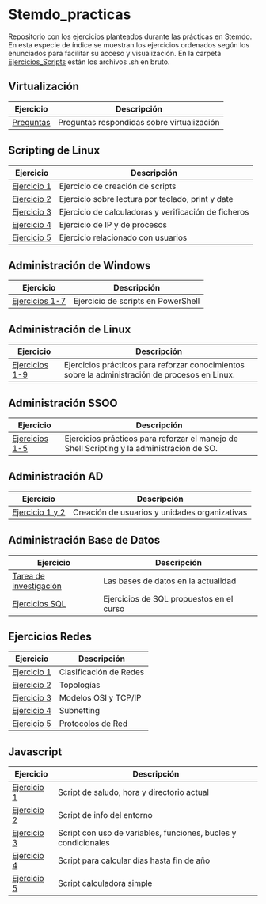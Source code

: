 # Stemdo_practicas
Repositorio con los ejercicios planteados durante las prácticas en Stemdo. En esta especie de índice se muestran los ejercicios ordenados según los enunciados para facilitar su acceso y visualización. En la carpeta [Ejercicios_Scripts](/Ejercicios_Scripts) están los archivos .sh en bruto. 

## Virtualización

| Ejercicio        | Descripción                |
| -------------    | -------------              |
| [Preguntas](/Virtualizaci%C3%B3n/Preguntas.md) | Preguntas respondidas sobre virtualización |


## Scripting de Linux

| Ejercicio        | Descripción                |
| -------------    | -------------              |
| [Ejercicio 1](/ScriptingLinux/Ejercicio1.md) | Ejercicio de creación de scripts |
| [Ejercicio 2](/ScriptingLinux/Ejercicio2.md) | Ejercicio sobre lectura por teclado, print y date |
| [Ejercicio 3](/ScriptingLinux/Ejercicio3.md) | Ejercicio de calculadoras y verificación de ficheros |
| [Ejercicio 4](/ScriptingLinux/Ejercicio4.md) | Ejercicio de IP y de procesos |
| [Ejercicio 5](/ScriptingLinux/Ejercicio5.md) | Ejercicio relacionado con usuarios |

## Administración de Windows

| Ejercicio        | Descripción                |
| -------------    | -------------              |
| [Ejercicios 1-7](/Administración_Windows/Ejercicios%201-7.md) | Ejercicio de scripts en PowerShell |


## Administración de Linux

| Ejercicio        | Descripción                |
| -------------    | -------------              |
| [Ejercicios 1-9](/Administración_Linux/Ejercicios%201-9.md) | Ejercicios prácticos para reforzar conocimientos  sobre la administración de procesos en Linux. |


## Administración SSOO

| Ejercicio        | Descripción                |
| -------------    | -------------              |
| [Ejercicios 1-5](/Administración_SSOO/Ejercicios%20de%20Administración%20de%20Sistemas%20Operativos.md)   | Ejercicios prácticos para reforzar el manejo de Shell Scripting y la administración de SO. |

## Administración AD

| Ejercicio        | Descripción                |
| -------------    | -------------              |
| [Ejercicio 1 y 2](/Administración_AD/Ejercicio1y2.md) | Creación de usuarios y unidades organizativas |

## Administración Base de Datos  
| Ejercicio        | Descripción                |
| -------------    | -------------              |
| [Tarea de investigación](/Administración_BBDD/Tarea%20de%20Investigación:%20Las%20Bases%20de%20Datos%20en%20la%20Actualidad.md) | Las bases de datos en la actualidad |
| [Ejercicios SQL](/Administración_BBDD/Ejercicios%20curso%20Base%20de%20Datos) | Ejercicios de SQL propuestos en el curso |

## Ejercicios Redes

| Ejercicio        | Descripción                |
| -------------    | -------------              |
| [Ejercicio 1](/Network-exercises/Ejercicio-1.md) | Clasificación de Redes |
| [Ejercicio 2](/Network-exercises/Ejercicio-2.md) | Topologías  |
| [Ejercicio 3](/Network-exercises/Ejercicio-3.md) | Modelos OSI y TCP/IP  |
| [Ejercicio 4](/Network-exercises/Ejercicio-4.md) | Subnetting  |
| [Ejercicio 5](/Network-exercises/Ejercicio-5.md) | Protocolos de Red  |

## Javascript  

| Ejercicio        | Descripción                |
| -------------    | -------------              |
| [Ejercicio 1](/Javascript/Ejercicio1.js) | Script de saludo, hora y directorio actual |
| [Ejercicio 2](/Javascript/Ejercicio2.js) | Script de info del entorno |
| [Ejercicio 3](/Javascript/EjercCompletito.js) | Script con uso de variables, funciones, bucles y condicionales |
| [Ejercicio 4](/Javascript/dias_restantes.js) | Script para calcular días hasta fin de año |
| [Ejercicio 5](/Javascript/calc.js) | Script calculadora simple |
